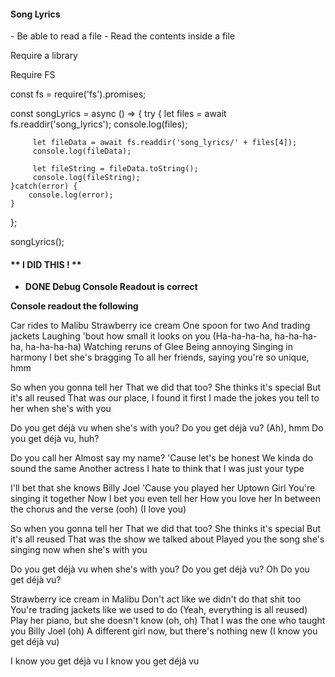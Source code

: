 <h4>Song Lyrics</h4>
- Be able to read a file
- Read the contents inside a file

Require a library

Require FS

const fs = require('fs').promises;

const songLyrics = async () => {
    try {
        let files = await fs.readdir('song_lyrics');
        console.log(files);

         let fileData = await fs.readdir('song_lyrics/' + files[4]);
         console.log(fileData);

         let fileString = fileData.toString();
         console.log(fileString);
    }catch(error) {
        console.log(error);
    }
};

songLyrics();

<h4>** I DID THIS ! **</h4>

- **DONE Debug Console Readout is correct**

**Console readout the following**

Car rides to Malibu
Strawberry ice cream
One spoon for two
And trading jackets
Laughing 'bout how small it looks on you
(Ha-ha-ha-ha, ha-ha-ha-ha, ha-ha-ha-ha)
Watching reruns of Glee
Being annoying
Singing in harmony
I bet she's bragging
To all her friends, saying you're so unique, hmm

So when you gonna tell her
That we did that too?
She thinks it's special
But it's all reused
That was our place, I found it first
I made the jokes you tell to her when she's with you

Do you get déjà vu when she's with you?
Do you get déjà vu? (Ah), hmm
Do you get déjà vu, huh?

Do you call her
Almost say my name?
'Cause let's be honest
We kinda do sound the same
Another actress
I hate to think that I was just your type

I'll bet that she knows Billy Joel
'Cause you played her Uptown Girl
You're singing it together
Now I bet you even tell her
How you love her
In between the chorus and the verse (ooh) (I love you)

So when you gonna tell her
That we did that too?
She thinks it's special
But it's all reused
That was the show we talked about
Played you the song she's singing now when she's with you

Do you get déjà vu when she's with you?
Do you get déjà vu? Oh
Do you get déjà vu?

Strawberry ice cream in Malibu
Don't act like we didn't do that shit too
You're trading jackets like we used to do
(Yeah, everything is all reused)
Play her piano, but she doesn't know (oh, oh)
That I was the one who taught you Billy Joel (oh)
A different girl now, but there's nothing new
(I know you get déjà vu)

I know you get déjà vu
I know you get déjà vu
